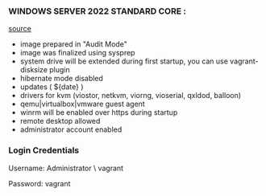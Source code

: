 ### WINDOWS SERVER 2022 STANDARD CORE :

[source](https://github.com/valengus/packer.git)

- image prepared in "Audit Mode"
- image was finalized using sysprep
- system drive will be extended during first startup, you can use vagrant-disksize plugin
- hibernate mode disabled
- updates ( ${date} )
- drivers for kvm (viostor, netkvm, viorng, vioserial, qxldod, balloon)
- qemu|virtualbox|vmware guest agent
- winrm will be enabled over https during startup
- remote desktop allowed
- administrator account enabled

### Login Credentials
Username: Administrator \ vagrant

Password: vagrant
